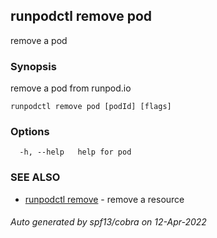 ## runpodctl remove pod

remove a pod

### Synopsis

remove a pod from runpod.io

```
runpodctl remove pod [podId] [flags]
```

### Options

```
  -h, --help   help for pod
```

### SEE ALSO

* [runpodctl remove](runpodctl_remove.md)	 - remove a resource

###### Auto generated by spf13/cobra on 12-Apr-2022
